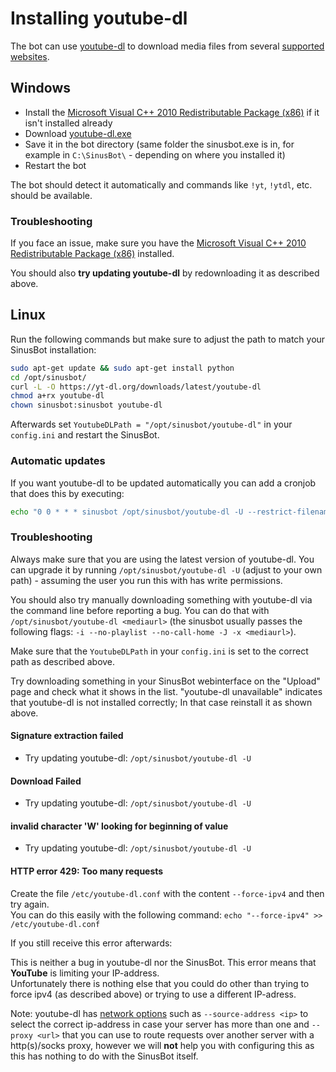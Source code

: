 # Installing youtube-dl

The bot can use [youtube-dl](https://github.com/ytdl-org/youtube-dl/) to download media files from several [supported websites](https://rg3.github.io/youtube-dl/supportedsites.html).

## Windows

- Install the [Microsoft Visual C++ 2010 Redistributable Package (x86)](https://www.microsoft.com/en-US/download/details.aspx?id=5555) if it isn't installed already
- Download [youtube-dl.exe](https://yt-dl.org/downloads/latest/youtube-dl.exe)
- Save it in the bot directory (same folder the sinusbot.exe is in, for example in `C:\SinusBot\` - depending on where you installed it)
- Restart the bot

The bot should detect it automatically and commands like `!yt`, `!ytdl`, etc. should be available.

### Troubleshooting

If you face an issue, make sure you have the [Microsoft Visual C++ 2010 Redistributable Package (x86)](https://www.microsoft.com/en-US/download/details.aspx?id=5555) installed.

You should also **try updating youtube-dl** by redownloading it as described above.

## Linux

Run the following commands but make sure to adjust the path to match your SinusBot installation:

```bash
sudo apt-get update && sudo apt-get install python
cd /opt/sinusbot/
curl -L -O https://yt-dl.org/downloads/latest/youtube-dl
chmod a+rx youtube-dl
chown sinusbot:sinusbot youtube-dl
```

Afterwards set `YoutubeDLPath = "/opt/sinusbot/youtube-dl"` in your `config.ini` and restart the SinusBot.

### Automatic updates

If you want youtube-dl to be updated automatically you can add a cronjob that does this by executing:

```bash
echo "0 0 * * * sinusbot /opt/sinusbot/youtube-dl -U --restrict-filename >/dev/null" > /etc/cron.d/ytdl
```

### Troubleshooting

Always make sure that you are using the latest version of youtube-dl. You can upgrade it by running `/opt/sinusbot/youtube-dl -U` (adjust to your own path) - assuming the user you run this with has write permissions.

You should also try manually downloading something with youtube-dl via the command line before reporting a bug. You can do that with `/opt/sinusbot/youtube-dl <mediaurl>` (the sinusbot usually passes the following flags: `-i --no-playlist --no-call-home -J -x <mediaurl>`).

Make sure that the `YoutubeDLPath` in your `config.ini` is set to the correct path as described above.

Try downloading something in your SinusBot webinterface on the "Upload" page and check what it shows in the list. "youtube-dl unavailable" indicates that youtube-dl is not installed correctly; In that case reinstall it as shown above.

#### Signature extraction failed

- Try updating youtube-dl: `/opt/sinusbot/youtube-dl -U`

#### Download Failed

- Try updating youtube-dl: `/opt/sinusbot/youtube-dl -U`

#### invalid character 'W' looking for beginning of value

- Try updating youtube-dl: `/opt/sinusbot/youtube-dl -U`

#### HTTP error 429: Too many requests

Create the file `/etc/youtube-dl.conf` with the content `--force-ipv4` and then try again. </br>
You can do this easily with the following command: `echo "--force-ipv4" >> /etc/youtube-dl.conf`

If you still receive this error afterwards:

This is neither a bug in youtube-dl nor the SinusBot. This error means that **YouTube** is limiting your IP-address. </br>
Unfortunately there is nothing else that you could do other than trying to force ipv4 (as described above) or trying to use a different IP-adress.

Note: youtube-dl has [network options](https://github.com/ytdl-org/youtube-dl/blob/master/README.md#network-options) such as `--source-address <ip>` to select the correct ip-address in case your server has more than one and `--proxy <url>` that you can use to route requests over another server with a http(s)/socks proxy, however we will **not** help you with configuring this as this has nothing to do with the SinusBot itself.
